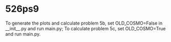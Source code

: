 # 526ps9
To generate the plots and calculate problem 5b, set OLD\_COSMO=False in \_\_init\_\_.py and run main.py;
To calculate problem 5c, set OLD\_COSMO=True and run main.py.
